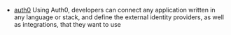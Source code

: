 


* [auth0](https://auth0.com/) Using Auth0, developers can connect any application written in any language or stack, and define the external identity providers, as well as integrations, that they want to use
